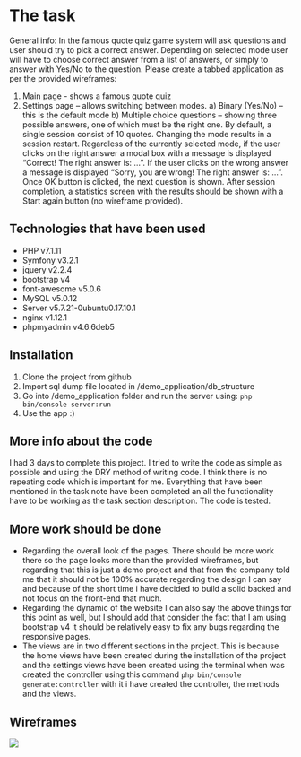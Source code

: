 # The task
General info: In the famous quote quiz game system will ask questions and user should try to pick a correct answer. Depending on selected mode user will have to choose correct answer from a list of answers, or simply to answer with Yes/No to the question.
Please create a tabbed application as per the provided wireframes:
1) Main page - shows a famous quote quiz
2) Settings page – allows switching between modes.
a) Binary (Yes/No) – this is the default mode
b) Multiple choice questions – showing three possible answers, one of which must be the right one.
By default, a single session consist of 10 quotes. Changing the mode results in a session restart.
Regardless of the currently selected mode, if the user clicks on the right answer a modal box with a message is displayed “Correct! The right answer is: ...”. If the user clicks on the wrong answer a message is displayed “Sorry, you are wrong! The right answer is: ...”. Once OK button is clicked, the next question is shown. After session completion, a statistics screen with the results should be shown with a Start again button (no wireframe provided).

## Technologies that have been used
- PHP v7.1.11
- Symfony v3.2.1
- jquery v2.2.4
- bootstrap v4
- font-awesome v5.0.6
- MySQL v5.0.12
- Server v5.7.21-0ubuntu0.17.10.1
- nginx v1.12.1
- phpmyadmin v4.6.6deb5

## Installation
1. Clone the project from github
2. Import sql dump file located in /demo_application/db_structure
3. Go into /demo_application folder and run the server using: `php bin/console server:run`
4. Use the app :)
  
## More info about the code
I had 3 days to complete this project. I tried to write the code as simple as possible and using the DRY method of writing code. I think there is no repeating code which is important for me. Everything that have been mentioned in the task note have been completed an all the functionality have to be working as the task section description. The code is tested.

## More work should be done
- Regarding the overall look of the pages. There should be more work there so the page looks more than the provided wireframes, but regarding that this is just a demo project and that from the company told me that it should not be 100% accurate regarding the design I can say and because of the short time i have decided to build a solid backed and not focus on the front-end that much.
- Regarding the dynamic of the website I can also say the above things for this point as well, but I should add that consider the fact that I am using bootstrap v4 it should be relatively easy to fix any bugs regarding the responsive pages.
- The views are in two different sections in the project. This is because the home views have been created during the installation of the project and the settings views have been created using the terminal when was created the controller using this command `php bin/console generate:controller` with it i have created the controller, the methods and the views.

## Wireframes
<img src='https://image.ibb.co/gW0xG6/document.png'>
